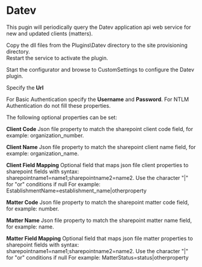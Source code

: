 ﻿# Datev

This pugin will periodically query the Datev application api web service for new and updated clients (matters).

Copy the dll files from the Plugins\Datev directory to the site provisioning directory.  
Restart the service to activate the plugin.

Start the configurator and browse to CustomSettings to configure the Datev plugin.

Specify the **Url**

For Basic Authentication specify the **Username** and **Password**. For NTLM Authentication do not fill these properties.

The following optional properties can be set:

**Client Code**
Json file property to match the sharepoint client code field, for example: organization_number.

**Client Name**
Json file property to match the sharepoint client name field, for example: organization_name.

**Client Field Mapping**
Optional field that maps json file client properties to sharepoint fields with syntax: sharepointname1=name1;sharepointname2=name2.
Use the character "|" for "or" conditions if null
For example: EstablishmentName=establishment_name|otherproperty

**Matter Code**
Json file property to match the sharepoint matter code field, for example: number.

**Matter Name**
Json file property to match the sharepoint matter name field, for example: name.

**Matter Field Mapping**
Optional field that maps json file matter properties to sharepoint fields with syntax: sharepointname1=name1;sharepointname2=name2.
Use the character "|" for "or" conditions if null
For example: MatterStatus=status|otherproperty
